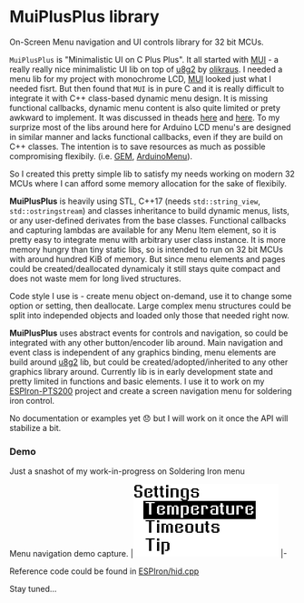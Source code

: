 # MuiPlusPlus library

On-Screen Menu navigation and UI controls library for 32 bit MCUs.


`MuiPlusPlus` is "Minimalistic UI on C Plus Plus". It all started with [MUI](https://github.com/olikraus/u8g2/wiki/muimanual#mui) - a really really nice minimalistic UI lib on top of [u8g2](https://github.com/olikraus/u8g2) by [olikraus](https://github.com/olikraus).
I needed a menu lib for my project with monochrome LCD, [MUI](https://github.com/olikraus/u8g2/wiki/muimanual#mui) looked just what I needed fisrt. But then found that `MUI` is in pure C and it is really difficult to integrate it with C++ class-based dynamic menu design. It is missing functional callbacks, dynamic menu content is also quite limited or prety awkward to implement. It was discussed in theads [here](https://github.com/olikraus/u8g2/issues/2258) and [here](https://github.com/olikraus/u8g2/discussions/2252).
To my surprize most of the libs around here for Arduino LCD menu's are designed in similar manner and lacks functional callbacks, even if they are build on C++ classes. The intention is to save resources as much as possible compromising flexibily. (i.e. [GEM](https://github.com/Spirik/GEM), [ArduinoMenu](https://github.com/neu-rah/ArduinoMenu)). 

So I created this pretty simple lib to satisfy my needs working on modern 32 MCUs where I can afford some memory allocation for the sake of flexibily.

**MuiPlusPlus** is heavily using STL, C++17 (needs `std::string_view`, `std::ostringstream`) and classes inheritance to build dynamic menus, lists, or any user-defined derivates from the base classes. Functional callbacks and capturing lambdas are available for any Menu Item element, so it is pretty easy to integrate menu with arbitrary user class instance.
It is more memory hungry than tiny static libs, so is intended to run on 32 bit MCUs with around hundred KiB of memory. But since menu elements and pages could be created/deallocated dynamicaly it still stays quite compact and does not waste mem for long lived structures.

Code style I use is - create menu object on-demand, use it to change some option or setting, then deallocate. Large complex menu structures could be split into independed objects and loaded only those that needed right now.

**MuiPlusPlus** uses abstract events for controls and navigation, so could be integrated with any other button/encoder lib around.
Main navigation and event class is independent of any graphics binding, menu elements are build around [u8g2](https://github.com/olikraus/u8g2) lib, but could be created/adopted/inherited to any other graphics library around.
Currently lib is in early development state and pretty limited in functions and basic elements.
I use it to work on my [ESPIron-PTS200](https://github.com/vortigont/ESPIron-PTS200) project and create a screen navigation menu for soldering iron control.


No documentation or examples yet :disappointed: but I will work on it once the API will stabilize a bit.

### Demo

Just a snashot of my work-in-progress on Soldering Iron menu

Menu navigation demo capture.
|<img src="pics/menu_demo01.png?raw=true" alt="Menu demo" />
|-

Reference code could be found in [ESPIron/hid.cpp](https://github.com/vortigont/ESPIron-PTS200/blob/main/ESPIron/hid.cpp)

Stay tuned...
